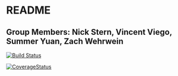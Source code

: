 # README

## Group Members: Nick Stern, Vincent Viego, Summer Yuan, Zach Wehrwein

<!-- Badges -->

[![Build Status](https://travis-ci.org/VV-NS-CY-ZW-CS-207-Organization/cs207-FinalProject.svg?branch=master)](https://travis-ci.org/VV-NS-CY-ZW-CS-207-Organization/cs207-FinalProject)

[![CoverageStatus](https://coveralls.io/repos/github/VV-NS-CY-ZW-CS-207-Organization/cs207-FinalProject/badge.svg?branch=master)](https://coveralls.io/github/VV-NS-CY-ZW-CS-207-Organization/cs207-FinalProject?branch=master)
